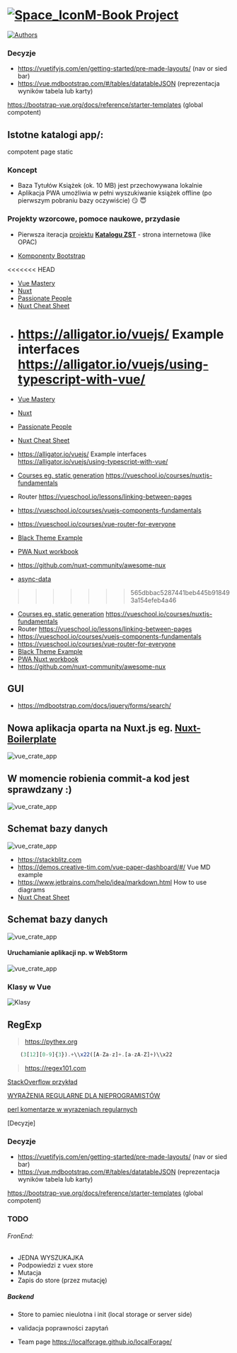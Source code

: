 # <a href="https://pwsz.jetbrains.space/p/nos/checklists">![Space_Icon](./docs/space_icon.svg)</a>[M-Book Project](https://pwsz.jetbrains.space/p/nos/checklists)

[
![Authors](docs/authors.png)
](https://docs.google.com/document/d/1wINwCWPQtst-vIdEWe1Ug0ty0_JZGyYkeoQt_ZbO-8c/edit?usp=sharing)

### Decyzje

- https://vuetifyjs.com/en/getting-started/pre-made-layouts/ (nav or sied bar)
- https://vue.mdbootstrap.com/#/tables/datatableJSON (reprezentacja wyników tabela lub karty)

https://bootstrap-vue.org/docs/reference/starter-templates (global compotent)

## Istotne katalogi app/:

compotent
page
static

### Koncept

- Baza Tytułów Książek (ok. 10 MB) jest przechowywana lokalnie
- Aplikacja PWA umożliwia w pełni wyszukiwanie książek offline (po pierwszym pobraniu bazy oczywiście) :smirk: :innocent:

### Projekty wzorcowe, pomoce naukowe, przydasie

- Pierwsza iteracja [projektu](https://github.com/informacja/szukaj) [**Katalogu ZST**](https://katalog.zst-tarnow.pl) - strona internetowa (like OPAC)

- [Komponenty Bootstrap](https://bootstrap-vue.org/docs/components/badge)

<<<<<<< HEAD

- [Vue Mastery](https://medium.com/vue-mastery)
- [Nuxt](https://github.com/nuxt/nuxt.js/tree/dev/examples)
- [Passionate People](https://passionatepeople.io/#our-expertise)
- [Nuxt Cheat Sheet](https://github.com/Mario62/PWA_TS/raw/dev/docs/Nuxtjs-Cheat-Sheet.pdf)
- # https://alligator.io/vuejs/ Example interfaces https://alligator.io/vuejs/using-typescript-with-vue/

* [Vue Mastery](https://medium.com/vue-mastery)
* [Nuxt](https://github.com/nuxt/nuxt.js/tree/dev/examples)
* [Passionate People](https://passionatepeople.io/#our-expertise)
* [Nuxt Cheat Sheet](https://github.com/Mario62/PWA_TS/raw/dev/docs/Nuxtjs-Cheat-Sheet.pdf)
* https://alligator.io/vuejs/ Example interfaces https://alligator.io/vuejs/using-typescript-with-vue/

* [Courses eg. static generation](https://vueschool.io/courses/vuex-for-everyone) https://vueschool.io/courses/nuxtjs-fundamentals
* Router https://vueschool.io/lessons/linking-between-pages
* https://vueschool.io/courses/vuejs-components-fundamentals
* https://vueschool.io/courses/vue-router-for-everyone
* [Black Theme Example](https://demos.creative-tim.com/nuxt-black-dashboard-pro/)
* [PWA Nuxt workbook](https://pwa.nuxtjs.org/modules/workbox.html#options)
* https://github.com/nuxt-community/awesome-nux
* [async-data](https://nuxtjs.org/guide/async-data)

> > > > > > > 565dbbac5287441beb445b918493a154efeb4a46

- [Courses eg. static generation](https://vueschool.io/courses/vuex-for-everyone) https://vueschool.io/courses/nuxtjs-fundamentals
- Router https://vueschool.io/lessons/linking-between-pages
- https://vueschool.io/courses/vuejs-components-fundamentals
- https://vueschool.io/courses/vue-router-for-everyone
- [Black Theme Example](https://demos.creative-tim.com/nuxt-black-dashboard-pro/)
- [PWA Nuxt workbook](https://pwa.nuxtjs.org/modules/workbox.html#options)
- https://github.com/nuxt-community/awesome-nux

## GUI

- https://mdbootstrap.com/docs/jquery/forms/search/

## Nowa aplikacja oparta na Nuxt.js eg. [Nuxt-Boilerplate](https://github.com/mdbootstrap/MDB-Vue-Nuxt-Boilerplate)

![vue_crate_app](./docs/Nmosc.png)

## W momencie robienia commit-a kod jest sprawdzany :)

![vue_crate_app](./docs/lint.png)

## Schemat bazy danych

![vue_crate_app](./docs/All.png)

- https://stackblitz.com
- https://demos.creative-tim.com/vue-paper-dashboard/#/ Vue MD example
- https://www.jetbrains.com/help/idea/markdown.html How to use diagrams
- [Nuxt Cheat Sheet](https://github.com/Mario62/PWA_TS/blob/dev/docs/Nuxtjs-Cheat-Sheet.pdf)

## Schemat bazy danych

![vue_crate_app](./docs/All.png)

#### Uruchamianie aplikacji np. w WebStorm

![vue_crate_app](./docs/inteli.png)

### Klasy w Vue

![Klasy](./docs/class.png)

## RegExp

> https://pythex.org

```ts
    (3[12][0-9]{3}).+\\x22([A-Za-z]+.[a-zA-Z]+)\\x22
```

> https://regex101.com

[StackOverflow przykład](https://stackoverflow.com/questions/2013124/regex-matching-up-to-the-first-occurrence-of-a-character)

[WYRAŻENIA REGULARNE DLA NIEPROGRAMISTÓW](http://namiekko.pl/2016/12/09/wyrazenia-regularne-dla-nieprogramistow)

[perl komentarze w wyrazeniach regularnych](https://linuxexpert.pl/posts/2694/perl-komentarze-w-wyrazeniach-regularnych)

[Decyzje]

### Decyzje

- https://vuetifyjs.com/en/getting-started/pre-made-layouts/ (nav or sied bar)
- https://vue.mdbootstrap.com/#/tables/datatableJSON (reprezentacja wyników tabela lub karty)

https://bootstrap-vue.org/docs/reference/starter-templates (global compotent)

### TODO

###### FronEnd:

- JEDNA WYSZUKAJKA
- Podpowiedzi z vuex store
- Mutacja
- Zapis do store (przez mutację)

##### Backend

- Store to pamiec nieulotna i init (local storage or server side)
- validacja poprawności zapytań

- Team page
  https://localforage.github.io/localForage/
